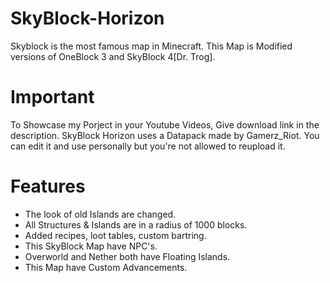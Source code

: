 # SkyBlock-Horizon
Skyblock is the most famous map in Minecraft. This Map is Modified versions of OneBlock 3 and SkyBlock 4[Dr. Trog].

# Important
To Showcase my Porject in your Youtube Videos, Give download link in the description.
SkyBlock Horizon uses a Datapack made by Gamerz_Riot. You can edit it and use personally but you're not allowed to reupload it.

# Features
* The look of old Islands are changed.
* All Structures & Islands are in a radius of 1000 blocks.
* Added recipes, loot tables, custom bartring.
* This SkyBlock Map have NPC's.
* Overworld and Nether both have Floating Islands.
* This Map have Custom Advancements.
